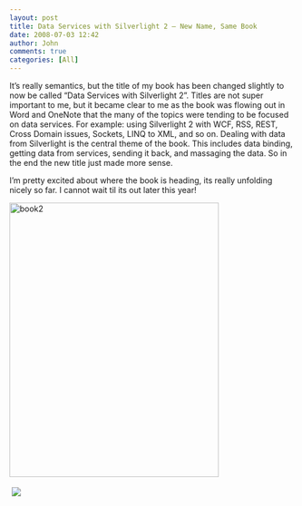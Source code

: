 ```yaml
---
layout: post
title: Data Services with Silverlight 2 – New Name, Same Book
date: 2008-07-03 12:42
author: John
comments: true
categories: [All]
---
```

<p></p>  <p>It’s really semantics, but the title of my book has been changed slightly to now be called “Data Services with Silverlight 2”. Titles are not super important to me, but it became clear to me as the book was flowing out in Word and OneNote that the many of the topics were tending to be focused on data services. For example: using Silverlight 2 with WCF, RSS, REST, Cross Domain issues, Sockets, LINQ to XML, and so on. Dealing with data from Silverlight is the central theme of the book. This includes data binding, getting data from services, sending it back, and massaging the data. So in the end the new title just made more sense. </p>  <p>I’m pretty excited about where the book is heading, its really unfolding nicely so far. I cannot wait til its out later this year!</p>  <p><img title="book2" style="border-right: 0px; border-top: 0px; border-left: 0px; border-bottom: 0px" height="484" alt="book2" src="http://images.johnpapa.net/wp-content/uploads/files/media/image/WindowsLiveWriter/DataServiceswithSilverlight2NewNameSameB_B190/book2_3.png" width="369" border="0" /></p><div class="wlWriterHeaderFooter" style="text-align:left; margin:0px; padding:4px 4px 4px 4px;"><a href="http://www.dotnetkicks.com/kick/?url=/all/data-services-with-silverlight-2-ndash-new-name-same-book/"><img src="http://www.dotnetkicks.com/Services/Images/KickItImageGenerator.ashx?url=/all/data-services-with-silverlight-2-ndash-new-name-same-book/&amp;bgcolor=0080C0&amp;fgcolor=FFFFFF&amp;border=000000&amp;cbgcolor=D4E1ED&amp;cfgcolor=000000" border="0/"></a></div><div class="wlWriterHeaderFooter" style="text-align:left; margin:0px; padding:4px 4px 4px 4px;"><script type="text/javascript">var dzone_url = '/all/data-services-with-silverlight-2-ndash-new-name-same-book/';</script><script type="text/javascript">var dzone_title = 'Data Services with Silverlight 2 – New Name, Same Book';</script><script type="text/javascript">var dzone_blurb = 'Data Services with Silverlight 2 – New Name, Same Book';</script><script type="text/javascript">var dzone_style = '1';</script><script language="javascript" src="http://widgets.dzone.com/widgets/zoneit.js"></script> </div>

